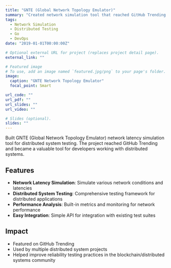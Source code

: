 ```yaml
---
title: "GNTE (Global Network Topology Emulator)"
summary: "Created network simulation tool that reached GitHub Trending. Used for distributed system testing and network latency simulation."
tags:
  - Network Simulation
  - Distributed Testing
  - Go
  - DevOps
date: "2019-01-01T00:00:00Z"

# Optional external URL for project (replaces project detail page).
external_link: ""

# Featured image
# To use, add an image named `featured.jpg/png` to your page's folder.
image:
  caption: "GNTE Network Topology Emulator"
  focal_point: Smart

url_code: ""
url_pdf: ""
url_slides: ""
url_video: ""

# Slides (optional).
slides: ""
---
```


Built GNTE (Global Network Topology Emulator) network latency simulation tool for distributed system testing. The project reached GitHub Trending and became a valuable tool for developers working with distributed systems.

## Features

- **Network Latency Simulation**: Simulate various network conditions and latencies
- **Distributed System Testing**: Comprehensive testing framework for distributed applications
- **Performance Analysis**: Built-in metrics and monitoring for network performance
- **Easy Integration**: Simple API for integration with existing test suites

## Impact

- Featured on GitHub Trending
- Used by multiple distributed system projects
- Helped improve reliability testing practices in the blockchain/distributed systems community
